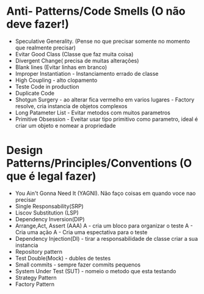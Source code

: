 # Anti- Patterns/Code Smells (O não deve fazer!)
- Speculative Generality. (Pense no que precisar somente no momento que realmente precisar)
- Evitar Good Class (Classe que faz muita coisa)
- Divergent Change( precisa de muitas alterações)
- Blank lines (Evitar linhas em branco)
- Improper Instantiation - Instanciamento errado de classe
- High Coupling  - alto clopamento
- Teste Code in production
- Duplicate Code
- Shotgun Surgery - ao alterar fica vermelho em varios lugares - Factory resolve, cria instancia de objetos complexos
- Long Patameter List - Evitar metodos com muitos parametros
- Primitive Obsession - Eveitar usar tipo primitivo como parametro, ideal é criar um objeto e nomear a propriedade



# Design Patterns/Principles/Conventions (O que é legal fazer)
- You Ain't Gonna Need It (YAGNI). Não faço coisas em quando voce nao precisar
- Single Responsability(SRP)
- Liscov Substitution (LSP)
- Dependency Inversion(DIP)
- Arrange,Act, Assert (AAA) 
   A - cria um bloco para organizar o teste 
   A - Cria uma ação 
   A - Cria uma espectativa para o teste
- Dependency Injection(DI) - tirar a responsabilidade de classe criar a sua instancia
- Repository pattern
- Test Double(Mock) - dubles de testes
- Small commits - sempre fazer commits pequenos
- System Under Test (SUT) - nomeio o metodo que esta testando
- Strategy Pattern
- Factory Pattern